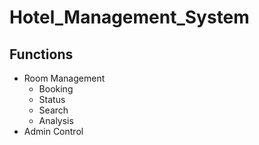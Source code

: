 # Hotel_Management_System
## Functions
* Room Management
  * Booking
  * Status
  * Search
  * Analysis
* Admin Control
